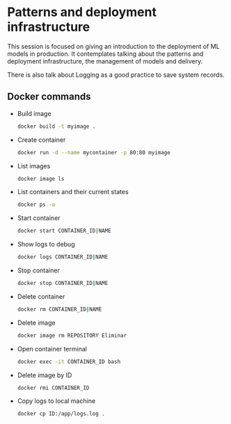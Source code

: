 # Patterns and deployment infrastructure

This session is focused on giving an introduction to the deployment of ML models in production. It contemplates talking about the patterns and deployment infrastructure, the management of models and delivery.

There is also talk about Logging as a good practice to save system records.

## Docker commands

* Build image

    ```bash
    docker build -t myimage . 
    ```

* Create container

    ```bash
    docker run -d --name mycontainer -p 80:80 myimage
    ```

* List images

    ```bash
    docker image ls
    ```

* List containers and their current states

    ```bash
    docker ps -a
    ```

* Start container

    ```bash
    docker start CONTAINER_ID|NAME
    ```

* Show logs to debug

    ```bash
    docker logs CONTAINER_ID|NAME
    ```

* Stop container

    ```bash
    docker stop CONTAINER_ID|NAME
    ```

* Delete container

    ```bash
    docker rm CONTAINER_ID|NAME
    ```

* Delete image

    ```bash
    docker image rm REPOSITORY Eliminar
    ```

* Open container terminal

    ```bash
    docker exec -it CONTAINER_ID bash
    ```

* Delete image by ID

    ```bash
    docker rmi CONTAINER_ID
    ```

* Copy logs to local machine

    ```bash
    docker cp ID:/app/logs.log .
    ```
